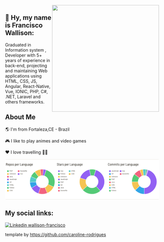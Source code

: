 <img align="right" width="350" height="350" src="http://www.masgamers.com/wp-content/uploads/2017/11/cuphead-bird.gif">


## 👋  Hy, my name is Francisco Wallison:  

Graduated in Information system
, Developer with 5+ years of experience in back-end, projecting and maintaining Web applications using HTML, CSS, JS, Angular, React-Native, Vue, IONIC, PHP, C#, .NET, Laravel and others frameworks.


## About Me

🌎 I'm from Fortaleza,CE - Brazil

🎮 I like to play animes and video games

❤️ I love travelling 🛫🛬

![profile-summary-for-github](https://github.com/FranciscoWallison/FranciscoWallison/blob/master/Sem%20t%C3%ADtulo.png)


## My social links:
[![Linkedin](https://i.stack.imgur.com/gVE0j.png) wallison-francisco](https://www.linkedin.com/in/wallison-francisco/)


template by https://github.com/caroline-rodrigues


